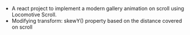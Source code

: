 * A react project to implement a modern gallery animation on scroll using Locomotive Scroll.
* Modifying transform: skewY() property based on the distance covered on scroll
